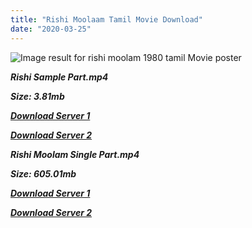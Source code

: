 ```yaml
---
title: "Rishi Moolaam Tamil Movie Download"
date: "2020-03-25"
---
```


![Image result for rishi moolam 1980  tamil Movie  poster](https://m.media-amazon.com/images/M/MV5BYWRmNTBhZmYtNWRlNC00ZjQyLTllMGItZGIzZWJjOGEzZWQ1XkEyXkFqcGdeQXVyMjA4OTI5NDQ@._V1_.jpg)

**_Rishi Sample Part.mp4_**

**_Size: 3.81mb_**

**_[Download Server 1](http://b5.wetransfer.vip/files/{b8ae04a0e9ab0f9e64837bab03a252825878f388f00779843f60cec38aa445db}20Actor{b8ae04a0e9ab0f9e64837bab03a252825878f388f00779843f60cec38aa445db}20Hits{b8ae04a0e9ab0f9e64837bab03a252825878f388f00779843f60cec38aa445db}20Collection/Sivaji{b8ae04a0e9ab0f9e64837bab03a252825878f388f00779843f60cec38aa445db}20Movies{b8ae04a0e9ab0f9e64837bab03a252825878f388f00779843f60cec38aa445db}20Collections/Rishi{b8ae04a0e9ab0f9e64837bab03a252825878f388f00779843f60cec38aa445db}20Moolam{b8ae04a0e9ab0f9e64837bab03a252825878f388f00779843f60cec38aa445db}20(1980)/Rishi{b8ae04a0e9ab0f9e64837bab03a252825878f388f00779843f60cec38aa445db}20Moolam{b8ae04a0e9ab0f9e64837bab03a252825878f388f00779843f60cec38aa445db}20{b8ae04a0e9ab0f9e64837bab03a252825878f388f00779843f60cec38aa445db}20Sample{b8ae04a0e9ab0f9e64837bab03a252825878f388f00779843f60cec38aa445db}20HD.mp4)_**

**_[Download Server 2](http://b5.wetransfer.vip/files/{b8ae04a0e9ab0f9e64837bab03a252825878f388f00779843f60cec38aa445db}20Actor{b8ae04a0e9ab0f9e64837bab03a252825878f388f00779843f60cec38aa445db}20Hits{b8ae04a0e9ab0f9e64837bab03a252825878f388f00779843f60cec38aa445db}20Collection/Sivaji{b8ae04a0e9ab0f9e64837bab03a252825878f388f00779843f60cec38aa445db}20Movies{b8ae04a0e9ab0f9e64837bab03a252825878f388f00779843f60cec38aa445db}20Collections/Rishi{b8ae04a0e9ab0f9e64837bab03a252825878f388f00779843f60cec38aa445db}20Moolam{b8ae04a0e9ab0f9e64837bab03a252825878f388f00779843f60cec38aa445db}20(1980)/Rishi{b8ae04a0e9ab0f9e64837bab03a252825878f388f00779843f60cec38aa445db}20Moolam{b8ae04a0e9ab0f9e64837bab03a252825878f388f00779843f60cec38aa445db}20{b8ae04a0e9ab0f9e64837bab03a252825878f388f00779843f60cec38aa445db}20Sample{b8ae04a0e9ab0f9e64837bab03a252825878f388f00779843f60cec38aa445db}20HD.mp4)_**

**_Rishi Moolam Single Part.mp4_**

**_Size: 605.01mb_**

**_[Download Server 1](http://b5.wetransfer.vip/files/{b8ae04a0e9ab0f9e64837bab03a252825878f388f00779843f60cec38aa445db}20Actor{b8ae04a0e9ab0f9e64837bab03a252825878f388f00779843f60cec38aa445db}20Hits{b8ae04a0e9ab0f9e64837bab03a252825878f388f00779843f60cec38aa445db}20Collection/Sivaji{b8ae04a0e9ab0f9e64837bab03a252825878f388f00779843f60cec38aa445db}20Movies{b8ae04a0e9ab0f9e64837bab03a252825878f388f00779843f60cec38aa445db}20Collections/Rishi{b8ae04a0e9ab0f9e64837bab03a252825878f388f00779843f60cec38aa445db}20Moolam{b8ae04a0e9ab0f9e64837bab03a252825878f388f00779843f60cec38aa445db}20(1980)/Rishi{b8ae04a0e9ab0f9e64837bab03a252825878f388f00779843f60cec38aa445db}20Moolam{b8ae04a0e9ab0f9e64837bab03a252825878f388f00779843f60cec38aa445db}20{b8ae04a0e9ab0f9e64837bab03a252825878f388f00779843f60cec38aa445db}20Single{b8ae04a0e9ab0f9e64837bab03a252825878f388f00779843f60cec38aa445db}20Part{b8ae04a0e9ab0f9e64837bab03a252825878f388f00779843f60cec38aa445db}20HD.mp4)_**

**_[Download Server 2](http://b5.wetransfer.vip/files/{b8ae04a0e9ab0f9e64837bab03a252825878f388f00779843f60cec38aa445db}20Actor{b8ae04a0e9ab0f9e64837bab03a252825878f388f00779843f60cec38aa445db}20Hits{b8ae04a0e9ab0f9e64837bab03a252825878f388f00779843f60cec38aa445db}20Collection/Sivaji{b8ae04a0e9ab0f9e64837bab03a252825878f388f00779843f60cec38aa445db}20Movies{b8ae04a0e9ab0f9e64837bab03a252825878f388f00779843f60cec38aa445db}20Collections/Rishi{b8ae04a0e9ab0f9e64837bab03a252825878f388f00779843f60cec38aa445db}20Moolam{b8ae04a0e9ab0f9e64837bab03a252825878f388f00779843f60cec38aa445db}20(1980)/Rishi{b8ae04a0e9ab0f9e64837bab03a252825878f388f00779843f60cec38aa445db}20Moolam{b8ae04a0e9ab0f9e64837bab03a252825878f388f00779843f60cec38aa445db}20{b8ae04a0e9ab0f9e64837bab03a252825878f388f00779843f60cec38aa445db}20Single{b8ae04a0e9ab0f9e64837bab03a252825878f388f00779843f60cec38aa445db}20Part{b8ae04a0e9ab0f9e64837bab03a252825878f388f00779843f60cec38aa445db}20HD.mp4)_**
